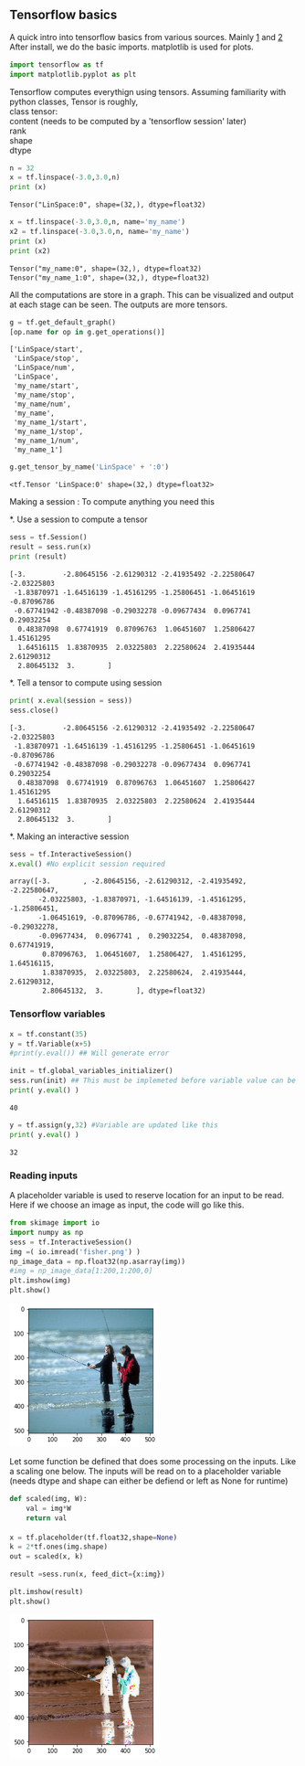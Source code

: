 
## Tensorflow basics

A quick intro into tensorflow basics from various sources. Mainly [1](https://github.com/pkmital/tensorflow_tutorials/blob/master/python/01_basics.py) and [2](https://www.tensorflow.org/tutorials/)  
After install, we do the basic imports. matplotlib is used for plots.



```python
import tensorflow as tf
import matplotlib.pyplot as plt
```

Tensorflow computes everythign using tensors. Assuming familiarity with python classes, Tensor is roughly,    
class tensor:  
    content (needs to be computed by a 'tensorflow session' later)    
    rank  
    shape  
    dtype  


```python
n = 32
x = tf.linspace(-3.0,3.0,n)
print (x)
```

    Tensor("LinSpace:0", shape=(32,), dtype=float32)
    


```python
x = tf.linspace(-3.0,3.0,n, name='my_name')
x2 = tf.linspace(-3.0,3.0,n, name='my_name')
print (x)
print (x2)
```

    Tensor("my_name:0", shape=(32,), dtype=float32)
    Tensor("my_name_1:0", shape=(32,), dtype=float32)
    

All the computations are store in a graph. This can be visualized and output at each stage can be seen. The outputs are more tensors.


```python
g = tf.get_default_graph()
[op.name for op in g.get_operations()]
```




    ['LinSpace/start',
     'LinSpace/stop',
     'LinSpace/num',
     'LinSpace',
     'my_name/start',
     'my_name/stop',
     'my_name/num',
     'my_name',
     'my_name_1/start',
     'my_name_1/stop',
     'my_name_1/num',
     'my_name_1']




```python
g.get_tensor_by_name('LinSpace' + ':0')
```




    <tf.Tensor 'LinSpace:0' shape=(32,) dtype=float32>



Making a session : To compute anything you need this

*. Use a session to compute a tensor


```python
sess = tf.Session()
result = sess.run(x)
print (result)
```

    [-3.         -2.80645156 -2.61290312 -2.41935492 -2.22580647 -2.03225803
     -1.83870971 -1.64516139 -1.45161295 -1.25806451 -1.06451619 -0.87096786
     -0.67741942 -0.48387098 -0.29032278 -0.09677434  0.0967741   0.29032254
      0.48387098  0.67741919  0.87096763  1.06451607  1.25806427  1.45161295
      1.64516115  1.83870935  2.03225803  2.22580624  2.41935444  2.61290312
      2.80645132  3.        ]
    

*. Tell a tensor to compute using session


```python
print( x.eval(session = sess))
sess.close()
```

    [-3.         -2.80645156 -2.61290312 -2.41935492 -2.22580647 -2.03225803
     -1.83870971 -1.64516139 -1.45161295 -1.25806451 -1.06451619 -0.87096786
     -0.67741942 -0.48387098 -0.29032278 -0.09677434  0.0967741   0.29032254
      0.48387098  0.67741919  0.87096763  1.06451607  1.25806427  1.45161295
      1.64516115  1.83870935  2.03225803  2.22580624  2.41935444  2.61290312
      2.80645132  3.        ]
    

*. Making an interactive session


```python
sess = tf.InteractiveSession()
x.eval() #No explicit session required
```




    array([-3.        , -2.80645156, -2.61290312, -2.41935492, -2.22580647,
           -2.03225803, -1.83870971, -1.64516139, -1.45161295, -1.25806451,
           -1.06451619, -0.87096786, -0.67741942, -0.48387098, -0.29032278,
           -0.09677434,  0.0967741 ,  0.29032254,  0.48387098,  0.67741919,
            0.87096763,  1.06451607,  1.25806427,  1.45161295,  1.64516115,
            1.83870935,  2.03225803,  2.22580624,  2.41935444,  2.61290312,
            2.80645132,  3.        ], dtype=float32)



### Tensorflow variables


```python
x = tf.constant(35)
y = tf.Variable(x+5)
#print(y.eval()) ## Will generate error
```


```python
init = tf.global_variables_initializer()
sess.run(init) ## This must be implemeted before variable value can be computed
print( y.eval() )
```

    40
    


```python
y = tf.assign(y,32) #Variable are updated like this
print( y.eval() )
```

    32
    

### Reading inputs

A placeholder variable is used to reserve location for an input to be read. Here if we choose an image as input, the code will go like this.


```python
from skimage import io
import numpy as np
sess = tf.InteractiveSession()
img =( io.imread('fisher.png') )
np_image_data = np.float32(np.asarray(img))
#img = np_image_data[1:200,1:200,0]
plt.imshow(img)
plt.show()
```


![png](output_20_0.png)


Let some function be defined that does some processing on the inputs. Like a scaling one below. The inputs will be read on to a placeholder variable (needs dtype and shape can either be defiend or left as None for runtime)


```python
def scaled(img, W):    
    val = img*W
    return val

x = tf.placeholder(tf.float32,shape=None)
k = 2*tf.ones(img.shape)
out = scaled(x, k)
```


```python
result =sess.run(x, feed_dict={x:img})
```


```python
plt.imshow(result)
plt.show()
```


![png](output_24_0.png)



```python

```


```python

```
